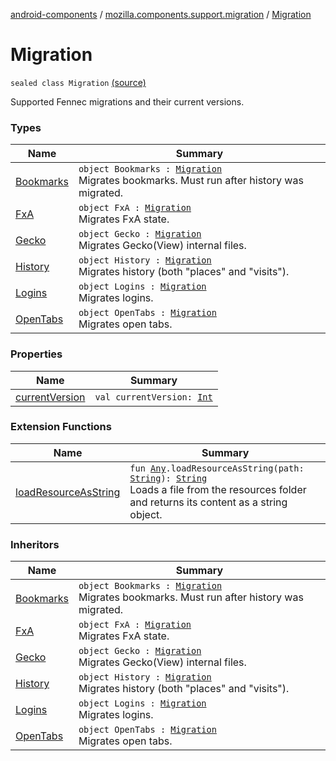 [android-components](../../index.md) / [mozilla.components.support.migration](../index.md) / [Migration](./index.md)

# Migration

`sealed class Migration` [(source)](https://github.com/mozilla-mobile/android-components/blob/master/components/support/migration/src/main/java/mozilla/components/support/migration/FennecMigrator.kt#L33)

Supported Fennec migrations and their current versions.

### Types

| Name | Summary |
|---|---|
| [Bookmarks](-bookmarks.md) | `object Bookmarks : `[`Migration`](./index.md)<br>Migrates bookmarks. Must run after history was migrated. |
| [FxA](-fx-a.md) | `object FxA : `[`Migration`](./index.md)<br>Migrates FxA state. |
| [Gecko](-gecko.md) | `object Gecko : `[`Migration`](./index.md)<br>Migrates Gecko(View) internal files. |
| [History](-history.md) | `object History : `[`Migration`](./index.md)<br>Migrates history (both "places" and "visits"). |
| [Logins](-logins.md) | `object Logins : `[`Migration`](./index.md)<br>Migrates logins. |
| [OpenTabs](-open-tabs.md) | `object OpenTabs : `[`Migration`](./index.md)<br>Migrates open tabs. |

### Properties

| Name | Summary |
|---|---|
| [currentVersion](current-version.md) | `val currentVersion: `[`Int`](https://kotlinlang.org/api/latest/jvm/stdlib/kotlin/-int/index.html) |

### Extension Functions

| Name | Summary |
|---|---|
| [loadResourceAsString](../../mozilla.components.support.test.file/kotlin.-any/load-resource-as-string.md) | `fun `[`Any`](https://kotlinlang.org/api/latest/jvm/stdlib/kotlin/-any/index.html)`.loadResourceAsString(path: `[`String`](https://kotlinlang.org/api/latest/jvm/stdlib/kotlin/-string/index.html)`): `[`String`](https://kotlinlang.org/api/latest/jvm/stdlib/kotlin/-string/index.html)<br>Loads a file from the resources folder and returns its content as a string object. |

### Inheritors

| Name | Summary |
|---|---|
| [Bookmarks](-bookmarks.md) | `object Bookmarks : `[`Migration`](./index.md)<br>Migrates bookmarks. Must run after history was migrated. |
| [FxA](-fx-a.md) | `object FxA : `[`Migration`](./index.md)<br>Migrates FxA state. |
| [Gecko](-gecko.md) | `object Gecko : `[`Migration`](./index.md)<br>Migrates Gecko(View) internal files. |
| [History](-history.md) | `object History : `[`Migration`](./index.md)<br>Migrates history (both "places" and "visits"). |
| [Logins](-logins.md) | `object Logins : `[`Migration`](./index.md)<br>Migrates logins. |
| [OpenTabs](-open-tabs.md) | `object OpenTabs : `[`Migration`](./index.md)<br>Migrates open tabs. |
